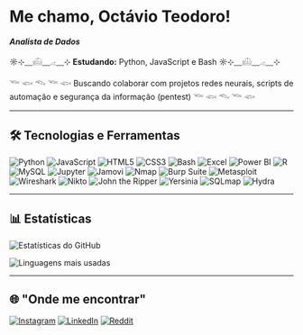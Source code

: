 # Me chamo, Octávio Teodoro! # 
 ***Analista de Dados***  
 
 
☼⊹﹏𓊝﹏𓂁﹏⊹ **Estudando:** Python, JavaScript e Bash  ☼⊹﹏𓊝﹏𓂁﹏⊹

𓆝 𓆟 𓆞 𓆝 𓆟 Buscando colaborar com projetos redes neurais, scripts de automação e segurança da informação (pentest) 𓆝 𓆟 𓆞 𓆝 𓆟

---

## 🛠️ Tecnologias e Ferramentas

![Python](https://img.shields.io/badge/Python-3776AB?style=for-the-badge&logo=python&logoColor=white)
![JavaScript](https://img.shields.io/badge/JavaScript-FFD43B?style=for-the-badge&logo=javascript&logoColor=black)
![HTML5](https://img.shields.io/badge/HTML5-E34F26?style=for-the-badge&logo=html5&logoColor=white)
![CSS3](https://img.shields.io/badge/CSS3-1572B6?style=for-the-badge&logo=css3&logoColor=white)
![Bash](https://img.shields.io/badge/Bash-121011?style=for-the-badge&logo=gnu-bash&logoColor=white)
![Excel](https://img.shields.io/badge/Excel-217346?style=for-the-badge&logo=microsoft-excel&logoColor=white)
![Power BI](https://img.shields.io/badge/Power%20BI-F2C811?style=for-the-badge&logo=powerbi&logoColor=black)
![R](https://img.shields.io/badge/R-276DC3?style=for-the-badge&logo=r&logoColor=white)
![MySQL](https://img.shields.io/badge/MySQL-4479A1?style=for-the-badge&logo=mysql&logoColor=white)
![Jupyter](https://img.shields.io/badge/Jupyter-F37626?style=for-the-badge&logo=jupyter&logoColor=white)
![Jamovi](https://img.shields.io/badge/Jamovi-2D9CDB?style=for-the-badge&logo=jamovi&logoColor=white)
![Nmap](https://img.shields.io/badge/Nmap-16A085?style=for-the-badge&logo=nmap&logoColor=white)
![Burp Suite](https://img.shields.io/badge/Burp_Suite-F58536?style=for-the-badge&logo=burpsuite&logoColor=white)
![Metasploit](https://img.shields.io/badge/Metasploit-660099?style=for-the-badge&logo=metasploit&logoColor=white)
![Wireshark](https://img.shields.io/badge/Wireshark-1A237E?style=for-the-badge&logo=wireshark&logoColor=white)
![Nikto](https://img.shields.io/badge/Nikto-FF6600?style=for-the-badge)
![John the Ripper](https://img.shields.io/badge/John_the_Ripper-000000?style=for-the-badge)
![Yersinia](https://img.shields.io/badge/Yersinia-000000?style=for-the-badge)
![SQLmap](https://img.shields.io/badge/SQLmap-FF0000?style=for-the-badge)
![Hydra](https://img.shields.io/badge/Hydra-1E90FF?style=for-the-badge)




---

## 📊 Estatísticas

![Estatísticas do GitHub](https://github-readme-stats.vercel.app/api?username=otacs-dev&show_icons=true&theme=radical)

<!-- Forçando Python a aparecer no gráfico -->
![Linguagens mais usadas](https://github-readme-stats.vercel.app/api/top-langs/?username=otacs-dev&layout=compact&theme=radical&include_all_commits=true&langs_count=12)


---

## 🌐 "Onde me encontrar"

[![Instagram](https://img.shields.io/badge/Instagram-E4405F?style=for-the-badge&logo=instagram&logoColor=white)](https://instagram.com/_octavioteodoro_)
[![LinkedIn](https://img.shields.io/badge/LinkedIn-0A66C2?style=for-the-badge&logo=linkedin&logoColor=white)](https://www.linkedin.com/in/octavioteodoro/)
[![Reddit](https://img.shields.io/badge/Reddit-FF4500?style=for-the-badge&logo=reddit&logoColor=white)](https://www.reddit.com/user/otacs-dev)
